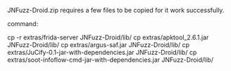 JNFuzz-Droid.zip requires a few files to be copied for it work successfully.



command:

cp -r extras/frida-server JNFuzz-Droid/lib/
cp extras/apktool_2.6.1.jar JNFuzz-Droid/lib/
cp extras/argus-saf.jar JNFuzz-Droid/lib/
cp extras/JuCify-0.1-jar-with-dependencies.jar JNFuzz-Droid/lib/
cp extras/soot-infoflow-cmd-jar-with-dependencies.jar JNFuzz-Droid/lib/
